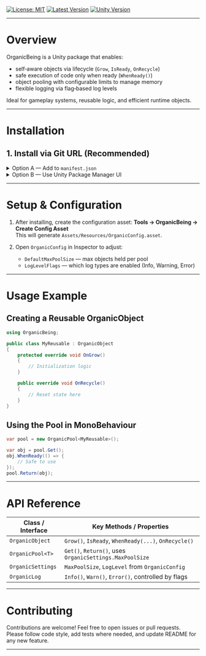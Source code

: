 [![License: MIT](https://img.shields.io/badge/License-MIT-blue.svg)](LICENSE) [![Latest Version](https://img.shields.io/github/v/tag/ngqbac/OrganicBeing)](https://github.com/ngqbac/OrganicBeing) [![Unity Version](https://img.shields.io/badge/Unity-2022.3%20LTS-blue)](https://unity.com/releases/2022-3)  

---
# Overview

OrganicBeing is a Unity package that enables:

- self‑aware objects via lifecycle (`Grow`, `IsReady`, `OnRecycle`)  
- safe execution of code only when ready (`WhenReady()`)  
- object pooling with configurable limits to manage memory  
- flexible logging via flag‑based log levels  

Ideal for gameplay systems, reusable logic, and efficient runtime objects.

---

# Installation

## 1. Install via Git URL (Recommended)

<details>
<summary> Option A — Add to <code>manifest.json</code></summary>

Open `Packages/manifest.json` and add:

```json
"com.bacnq.organicbeing": "https://github.com/ngqbac/OrganicBeing.git"
```

</details>

<details>
<summary> Option B — Use Unity Package Manager UI</summary>

1. In Unity Editor, go to **Window → Package Manager**  
2. Click the **+** (plus) button → **Add package from Git URL...**  
3. Paste:

   ```
   https://github.com/ngqbac/OrganicBeing.git
   ```

4. Click **Add**

</details>

---

# Setup & Configuration

1. After installing, create the configuration asset: **Tools → OrganicBeing → Create Config Asset**  
   This will generate `Assets/Resources/OrganicConfig.asset`.

2. Open `OrganicConfig` in Inspector to adjust:  
   - `DefaultMaxPoolSize` — max objects held per pool  
   - `LogLevelFlags` — which log types are enabled (Info, Warning, Error)

---

# Usage Example

## Creating a Reusable OrganicObject

```csharp
using OrganicBeing;

public class MyReusable : OrganicObject
{
    protected override void OnGrow()
    {
        // Initialization logic
    }

    public override void OnRecycle()
    {
        // Reset state here
    }
}
```

## Using the Pool in MonoBehaviour

```csharp
var pool = new OrganicPool<MyReusable>();

var obj = pool.Get();
obj.WhenReady(() => {
    // Safe to use
});
pool.Return(obj);
```

---

# API Reference

| Class / Interface       | Key Methods / Properties                             |
|-------------------------|------------------------------------------------------|
| `OrganicObject`         | `Grow()`, `IsReady`, `WhenReady(...)`, `OnRecycle()` |
| `OrganicPool<T>`        | `Get()`, `Return()`, uses `OrganicSettings.MaxPoolSize` |
| `OrganicSettings`       | `MaxPoolSize`, `LogLevel` from `OrganicConfig`      |
| `OrganicLog`            | `Info()`, `Warn()`, `Error()`, controlled by flags   |

---

# Contributing

Contributions are welcome! Feel free to open issues or pull requests.  
Please follow code style, add tests where needed, and update README for any new feature.

---
